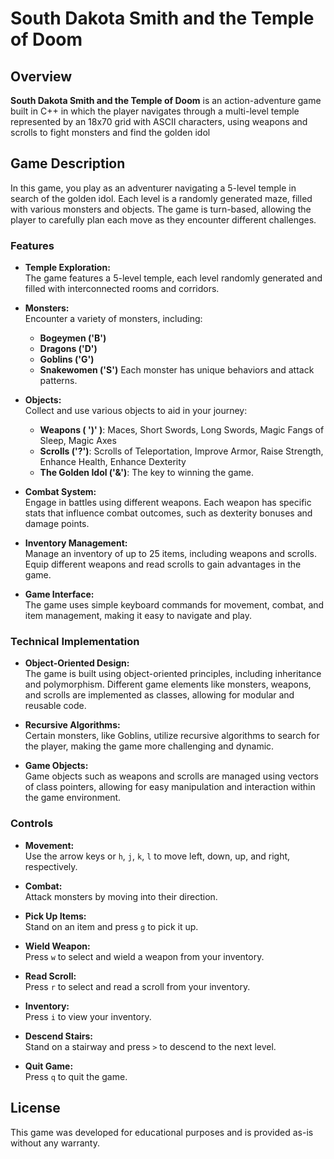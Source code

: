 # South Dakota Smith and the Temple of Doom

## Overview

**South Dakota Smith and the Temple of Doom** is an action-adventure game built in C++ in which the player navigates through a multi-level temple represented by an 18x70 grid with ASCII characters, using weapons and scrolls to fight monsters and find the golden idol 

## Game Description

In this game, you play as an adventurer navigating a 5-level temple in search of the golden idol. Each level is a randomly generated maze, filled with various monsters and objects. The game is turn-based, allowing the player to carefully plan each move as they encounter different challenges.

### Features

- **Temple Exploration:**  
  The game features a 5-level temple, each level randomly generated and filled with interconnected rooms and corridors.

- **Monsters:**  
  Encounter a variety of monsters, including:
  - **Bogeymen ('B')**
  - **Dragons ('D')**
  - **Goblins ('G')**
  - **Snakewomen ('S')**
  Each monster has unique behaviors and attack patterns.

- **Objects:**  
  Collect and use various objects to aid in your journey:
  - **Weapons ( ')' )**: Maces, Short Swords, Long Swords, Magic Fangs of Sleep, Magic Axes
  - **Scrolls ('?')**: Scrolls of Teleportation, Improve Armor, Raise Strength, Enhance Health, Enhance Dexterity
  - **The Golden Idol ('&')**: The key to winning the game.

- **Combat System:**  
  Engage in battles using different weapons. Each weapon has specific stats that influence combat outcomes, such as dexterity bonuses and damage points.

- **Inventory Management:**  
  Manage an inventory of up to 25 items, including weapons and scrolls. Equip different weapons and read scrolls to gain advantages in the game.

- **Game Interface:**  
  The game uses simple keyboard commands for movement, combat, and item management, making it easy to navigate and play.

### Technical Implementation

- **Object-Oriented Design:**  
  The game is built using object-oriented principles, including inheritance and polymorphism. Different game elements like monsters, weapons, and scrolls are implemented as classes, allowing for modular and reusable code.

- **Recursive Algorithms:**  
  Certain monsters, like Goblins, utilize recursive algorithms to search for the player, making the game more challenging and dynamic.

- **Game Objects:**  
  Game objects such as weapons and scrolls are managed using vectors of class pointers, allowing for easy manipulation and interaction within the game environment.

### Controls

- **Movement:**  
  Use the arrow keys or `h`, `j`, `k`, `l` to move left, down, up, and right, respectively.

- **Combat:**  
  Attack monsters by moving into their direction.

- **Pick Up Items:**  
  Stand on an item and press `g` to pick it up.

- **Wield Weapon:**  
  Press `w` to select and wield a weapon from your inventory.

- **Read Scroll:**  
  Press `r` to select and read a scroll from your inventory.

- **Inventory:**  
  Press `i` to view your inventory.

- **Descend Stairs:**  
  Stand on a stairway and press `>` to descend to the next level.

- **Quit Game:**  
  Press `q` to quit the game.

## License

This game was developed for educational purposes and is provided as-is without any warranty.
